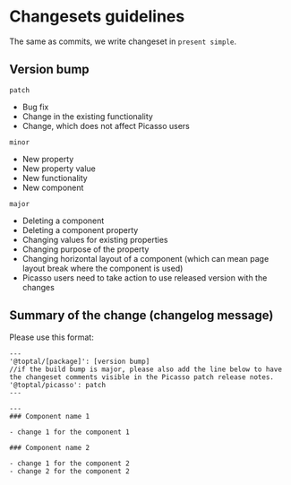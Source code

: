 # Changesets guidelines

The same as commits, we write changeset in `present simple`.

## Version bump
`patch`

- Bug fix
- Change in the existing functionality
- Change, which does not affect Picasso users

`minor`

- New property
- New property value
- New functionality
- New component

`major`

- Deleting a component
- Deleting a component property
- Changing values for existing properties
- Changing purpose of the property
- Changing horizontal layout of a component (which can mean page layout break where the component is used)
- Picasso users need to take action to use released version with the changes

## Summary of the change (changelog message)

Please use this format:

```
---
'@toptal/[package]': [version bump]
//if the build bump is major, please also add the line below to have the changeset comments visible in the Picasso patch release notes.
'@toptal/picasso': patch 
---

---
### Component name 1

- change 1 for the component 1

### Component name 2

- change 1 for the component 2
- change 2 for the component 2
```
